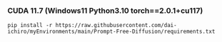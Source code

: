 ### CUDA 11.7 (Windows11  Python3.10  torch==2.0.1+cu117)
~~~
pip install -r https://raw.githubusercontent.com/dai-ichiro/myEnvironments/main/Prompt-Free-Diffusion/requirements.txt
~~~
